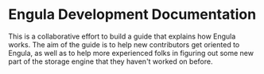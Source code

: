 # Engula Development Documentation

This is a collaborative effort to build a guide that explains how Engula works. The aim of the guide is to help new contributors get oriented to Engula, as well as to help more experienced folks in figuring out some new part of the storage engine that they haven't worked on before.
